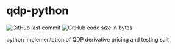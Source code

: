 # qdp-python
![GitHub last commit](https://img.shields.io/github/last-commit/songliao/qdp-python)
![GitHub code size in bytes](https://img.shields.io/github/languages/code-size/songliao/qdp-python)

python implementation of QDP derivative pricing and testing suit
